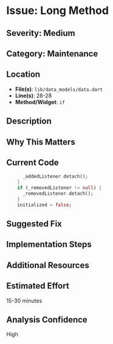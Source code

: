 # Issue: Long Method

## Severity: Medium

## Category: Maintenance

## Location
- **File(s)**: `lib/data_models/data.dart`
- **Line(s)**: 28-28
- **Method/Widget**: `if`

## Description


## Why This Matters


## Current Code
```dart
      _addedListener.detach();
    }
    if (_removedListener != null) {
      _removedListener.detach();
    }
    initialized = false;
```

## Suggested Fix


## Implementation Steps


## Additional Resources


## Estimated Effort
15-30 minutes

## Analysis Confidence
High
